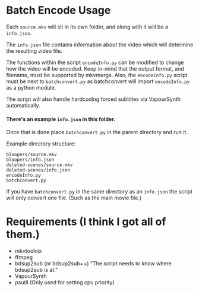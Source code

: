 # Batch Encode Usage

Each `source.mkv` will sit in its own folder, and along
with it will be a `info.json`.

The `info.json` file contains information about the video which
will determine the resulting video file.

The functions within the script `encodeInfo.py` can be modified to change how the video will be encoded.
Keep in-mind that the output format, and filename, must be supported by mkvmerge.
Also, the `encodeInfo.py` script must be next to `batchconvert.py` as batchconvert will import `encodeInfo.py`
as a python module.

The script will also handle hardcoding forced subtitles via VapourSynth automatically.

#### There's an example `info.json` in this folder.

Once that is done place `batchconvert.py` in the parent directory and run it.

Example directory structure:

```
bloopers/source.mkv
bloopers/info.json
deleted-scenes/source.mkv
deleted-scenes/info.json
encodeInfo.py
batchconvert.py
```

If you have `batchconvert.py` in the same directory as an `info.json` the script
will only convert one file. (Such as the main movie file.)

# Requirements (I think I got all of them.)

- mkvtoolnix
- ffmpeg
- bdsup2sub (or bdsup2sub++) "The script needs to know where bdsup2sub is at."
- VapourSynth
- psutil (Only used for setting cpu priority)
